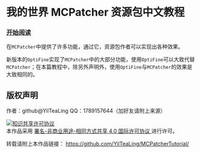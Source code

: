 # 我的世界 MCPatcher 资源包中文教程

### [开始阅读](book/menu.md)

在`MCPatcher`中提供了许多功能，通过它，资源包作者可以实现出各种效果。

新版本的`OptiFine`实现了`MCPatcher`中的大部分功能，使用`OptiFine`可以大致代替`MCPatcher`；在本篇教程中，除另外声明外，使用`OptiFine`与`MCPatcher`的效果是大致相同的。

## 版权声明

作者：github@YilTeaLing
QQ：1789157644（加好友请附上来源）

<a rel="license" href="http://creativecommons.org/licenses/by-sa/4.0/">
    <img alt="知识共享许可协议" style="border-width:0" src="https://i.creativecommons.org/l/by-sa/4.0/88x31.png" />
</a><br />本作品采用
<a rel="license" href="http://creativecommons.org/licenses/by-nc-sa/4.0/">
    署名-非商业用途-相同方式共享 4.0 国际许可协议
</a>进行许可。

转载请附上本作品链接：
<https://github.com/YilTeaLing/MCPatcherTutorial/>
